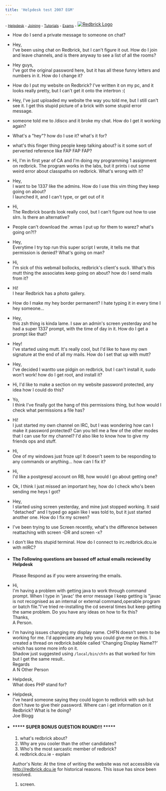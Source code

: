 ```yaml
---
title: 'Helpdesk test 2007 EGM'
---
```


 <sub> - [Helpdesk](../../) - [Joining](../../joining) - [Tutorials](../../tutorials) - [Exams](../../exams) -</sub>
[![Redbrick Logo](../../images/redbrick_logo.png)](../../ "Redbrick Homepage")

*   How do I send a private message to someone on chat?
*   Hey,  
    I've been using chat on Redbrick, but I can't figure it out. How do I join and leave channels, and is there anyway to see a list of all the rooms?
*   Hey guys,  
    I've got the original password here, but it has all these funny letters and numbers in it. How do I change it?
*   How do I put my website on Redbrick? I've written it on my pc, and it looks really pretty, but I can't get it onto the intertron :(
*   Hey, I've just uploaded my website the way you told me, but I still can't see it. I get this stupid picture of a brick with some stupid error message.
*   someone told me to /disco and it broke my chat. How do I get it working again?
*   What's a "hey"? how do I use it? what's it for?
*   what's this finger thing people keep talking about? is it some sort of perverted reference like FAP FAP FAP?
*   Hi, I'm in first year of CA and I'm doing my programming 1 assignment on redbrick. The program works in the labs, but it prints i out some weird error about classpaths on redbrick. What's wrong with it?
*   Hey,  
    I want to be 1337 like the admins. How do I use this vim thing they keep going on about?  
    I launched it, and I can't type, or get out of it
*   Hi,  
    The Redbrick boards look really cool, but I can't figure out how to use slrn. Is there an alternative?
*   People can't download the .wmas I put up for them to warez? what's going on?!?
*   Hey,  
    Everytime I try top run this super script I wrote, it tells me that permission is denied? What's going on man?
*   Hi,  
    I'm sick of this webmail bollocks, redbrick's client's suck. What's this mutt thing the associates keep going on about? how do I send mails from it?
*   Hi!  
    I hear Redbrick has a photo gallery.
*   How do I make my hey border permanent? I hate typing it in every time I hey someone...
*   Hey,  
    this zsh thing is kinda lame. I saw an admin's screen yesterday and he had a super 1337 prompt, with the time of day in it. How do I get a prompt like that?
*   Hey!  
    I've started using mutt. It's really cool, but I'd like to have my own signature at the end of all my mails. How do I set that up with mutt?
*   Hey,  
    I've decided I wantto use pidgin on redbrick, but I can't install it, sudo won't work! how do I get root, and install it?
*   Hi, I'd like to make a section on my website password protected, any idea how I could do this?
*   Yo,  
    I think I've finally got the hang of this permissions thing, but how would I check what permissions a file has?
*   Hi!  
    I just started my own channel on IRC, but I was wondering how can I make it password protected? Can you tell me a few of the other modes that I can use for my channel? I'd also like to know how to give my friends ops and stuff.
*   Hi,  
    One of my windows just froze up! It doesn't seem to be responding to any commands or anything... how can I fix it?
*   Hi,  
    I'd like a postgresql account on RB, how would I go about getting one?
*   Ok, I think I just missed an important hey, how do I check who's been sending me heys I got?
*   Hey,  
    I started using screen yesterday, and mine just stopped working. It said "detached" and I typed go again like I was told to, but it just started another one. How do I fix my screen?
*   I've been trying to use Screen recently, what's the difference between reattaching with screen -DR and screen -x?
*   I don't like this stupid terminal. How do I connect to irc.redbrick.dcu.ie with mIRC?
*   #### The Following questions are bassed off actual emails recieved by Helpdesk  
    Please Respond as if you were answering the emails.

*   Hi,  
    I'm having a problem with getting java to work through command prompt. When I type in 'javac' the error message I keep getting is "javac is not recognised as an internal or external command,operable program or batch file."I've tried re-installing the cd several times but keep getting the same problem. Do you have any ideas on how to fix this?  
    Thanks,  
    A Person.
*   I'm having issues changing my display name. CHFN doesn't seem to be working for me. I'd appreciate any help you could give me on this. I created a thread on redbrick.babble called 'Changing Display Name??' which has some more info on it.  
    Shadow just suggested using `/local/bin/chfn` as that worked for him but I get the same result..  
    Regards  
    A N Other Person
*   Helpdesk,  
    What does PHP stand for?
*   Helpdesk,  
    I've heard someone saying they could logon to redbrick with ssh but don't have to give their password. Where can i get information on it Redbrick? What is he doing?  
    Joe Blogg
*   #### ***** SUPER BONUS QUESTION ROUND!!! *****

    1.  what's redbrick about?
    2.  Why are you cooler than the other candidates?
    3.  Who's the most sarcastic member of redbrick?
    4.  redbrick.dcu.ie - explain

    Author's Note: At the time of writing the website was not accessible via http://redbrick.dcu.ie for historical reasons. This issue has since been resolved.

    1.  screen.
